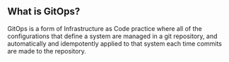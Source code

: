 ## What is GitOps?

GitOps is a form of Infrastructure as Code practice where all of the configurations that define a system are managed in a git repository, and automatically and idempotently applied to that system each time commits are made to the repository. 
